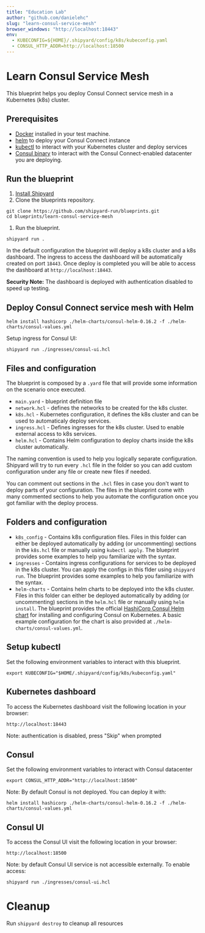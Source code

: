 ```yaml
---
title: "Education Lab"
author: "github.com/danielehc"
slug: "learn-consul-service-mesh"
browser_windows: "http://localhost:18443"
env:
  - KUBECONFIG=${HOME}/.shipyard/config/k8s/kubeconfig.yaml
  - CONSUL_HTTP_ADDR=http://localhost:18500
---
```


# Learn Consul Service Mesh

This blueprint helps you deploy Consul Connect service mesh in a Kubernetes (k8s) cluster.

## Prerequisites

- [Docker](https://docs.docker.com/) installed in your test machine.
- [helm](https://helm.sh/docs/using_helm/) to deploy your Consul Connect instance
- [kubectl](https://kubernetes.io/docs/tasks/tools/install-kubectl/) to interact with your Kubernetes cluster and deploy services
- [Consul binary](https://learn.hashicorp.com/consul/getting-started/install) to interact with the Consul Connect-enabled datacenter you are deploying.

## Run the blueprint

1. [Install Shipyard](https://shipyard.run/docs/install/)
1. Clone the blueprints repository.
```shell
git clone https://github.com/shipyard-run/blueprints.git
cd blueprints/learn-consul-service-mesh
```
1. Run the blueprint.
```shell
shipyard run .
```

In the default configuration the blueprint will deploy a k8s cluster and a k8s dashboard. The ingress to access the dashboard will be automatically created on port `18443`. Once deploy is completed you will be able to access the dashboard at `http://localhost:18443`.

**Security Note:** The dashboard is deployed with authentication disabled to speed up testing.

## Deploy Consul Connect service mesh with Helm

```shell
helm install hashicorp ./helm-charts/consul-helm-0.16.2 -f ./helm-charts/consul-values.yml
```

Setup ingress for Consul UI:

```shell
shipyard run ./ingresses/consul-ui.hcl
```

## Files and configuration

The blueprint is composed by a `.yard` file that will provide some information on the scenario once executed.

- `main.yard` - blueprint definition file
- `network.hcl` - defines the networks to be created for the k8s cluster.
- `k8s.hcl` -  Kubernetes configuration, it defines the k8s cluster and can be used to automaticaly deploy services.
- `ingress.hcl` - Defines ingresses for the k8s cluster. Used to enable external access to k8s services.
- `helm.hcl` - Contains Helm configuration to deploy charts inside the k8s cluster automatically.


The naming convention is used to help you logically separate configuration. 
Shipyard will try to run every `.hcl` file in the folder so you can add custom configuration under any file or create new files if needed.

You can comment out sections in the `.hcl` files in case you don't want to deploy parts of your configuration.
The files in the blueprint come with many commented sections to help you automate the configuration once you got familiar with the deploy process.

## Folders and configuration

- `k8s_config` - Contains k8s configuration files. Files in this folder can either be deployed automatically by adding (or uncommenting) sections in the `k8s.hcl` file or manually using `kubectl apply`. The blueprint provides some examples to help you familiarize with the syntax.
- `ingresses` - Contains ingress configurations for services to be deployed in the k8s cluster. You can apply the configs in this flder using `shipyard run`. The blueprint provides some examples to help you familiarize with the syntax.
- `helm-charts` - Contains helm charts to be deployed into the k8s cluster. Files in this folder can either be deployed automatically by adding (or uncommenting) sections in the `helm.hcl` file or manually using `helm install`. The blueprint provides the official [HashiCorp Consul Helm chart](https://github.com/hashicorp/consul-helm) for installing and configuring Consul on Kubernetes. A basic example configuration for the chart is also provided at `./helm-charts/consul-values.yml`.

## Setup kubectl
Set the following environment variables to interact with this blueprint.

```
export KUBECONFIG="$HOME/.shipyard/config/k8s/kubeconfig.yaml"
```

## Kubernetes dashboard
To access the Kubernetes dashboard visit the following location in your browser:    

```
http://localhost:18443
```

Note: authentication is disabled, press "Skip" when prompted

## Consul
Set the following environment variables to interact with Consul datacenter 

```
export CONSUL_HTTP_ADDR="http://localhost:18500"
```

Note: By default Consul is not deployed. You can deploy it with:

```
helm install hashicorp ./helm-charts/consul-helm-0.16.2 -f ./helm-charts/consul-values.yml
```

## Consul UI

To access the Consul UI visit the following location in your browser:

```
http://localhost:18500
```

Note: by default Consul UI service is not accessible externally. To enable access:

```
shipyard run ./ingresses/consul-ui.hcl
```

# Cleanup

Run `shipyard destroy` to cleanup all resources